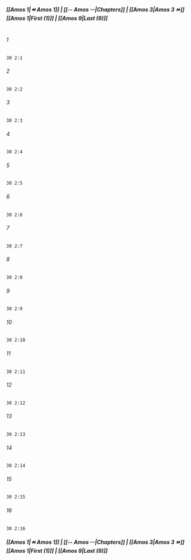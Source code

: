 
##### **[[Amos 1|⏪ Amos 1]] | [[-- Amos --|Chapters]] | [[Amos 3|Amos 3 ⏩]]**<br>**[[Amos 1|First (1)]] | [[Amos 9|Last (9)]]**<br><br>

###### 1
``` verse
30 2:1
```
###### 2
``` verse
30 2:2
```
###### 3
``` verse
30 2:3
```
###### 4
``` verse
30 2:4
```
###### 5
``` verse
30 2:5
```
###### 6
``` verse
30 2:6
```
###### 7
``` verse
30 2:7
```
###### 8
``` verse
30 2:8
```
###### 9
``` verse
30 2:9
```
###### 10
``` verse
30 2:10
```
###### 11
``` verse
30 2:11
```
###### 12
``` verse
30 2:12
```
###### 13
``` verse
30 2:13
```
###### 14
``` verse
30 2:14
```
###### 15
``` verse
30 2:15
```
###### 16
``` verse
30 2:16
```

##### **[[Amos 1|⏪ Amos 1]] | [[-- Amos --|Chapters]] | [[Amos 3|Amos 3 ⏩]]**<br>**[[Amos 1|First (1)]] | [[Amos 9|Last (9)]]**
